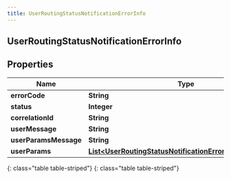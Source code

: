 ```yaml
---
title: UserRoutingStatusNotificationErrorInfo
---
```

## UserRoutingStatusNotificationErrorInfo


## Properties

| Name | Type | Description | Notes |
| ------------ | ------------- | ------------- | ------------- |
| **errorCode** | **String** |  |  [optional] |
| **status** | **Integer** |  |  [optional] |
| **correlationId** | **String** |  |  [optional] |
| **userMessage** | **String** |  |  [optional] |
| **userParamsMessage** | **String** |  |  [optional] |
| **userParams** | [**List&lt;UserRoutingStatusNotificationErrorInfoUserParams&gt;**](UserRoutingStatusNotificationErrorInfoUserParams.html) |  |  [optional] |
{: class="table table-striped"}
{: class="table table-striped"}


